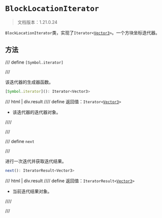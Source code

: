# `BlockLocationIterator`

> 文档版本：1.21.0.24

`BlockLocationIterator`类，实现了<code>Iterator&lt;<a href="../vector3/">Vector3</a>&gt;</code>。一个方块坐标迭代器。

## 方法

/// define
`[Symbol.iterator]`


///

该迭代器的生成器函数。

```js
[Symbol.iterator](): Iterator<Vector3>
```

/// html | div.result
//// define
返回值：<code>Iterator&lt;<a href="../vector3/">Vector3</a>&gt;</code>

- 该迭代器的迭代器对象。


////

///


/// define
`next`


///

进行一次迭代并获取迭代结果。

```js
next(): IteratorResult<Vector3>
```

/// html | div.result
//// define
返回值：<code>IteratorResult&lt;<a href="../vector3/">Vector3</a>&gt;</code>

- 当前迭代结果对象。


////

///

